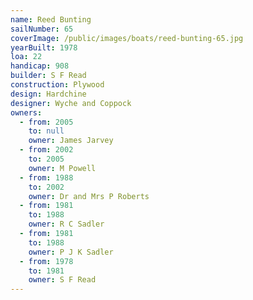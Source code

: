 ```yaml
---
name: Reed Bunting
sailNumber: 65
coverImage: /public/images/boats/reed-bunting-65.jpg
yearBuilt: 1978
loa: 22
handicap: 908
builder: S F Read
construction: Plywood
design: Hardchine
designer: Wyche and Coppock
owners:
  - from: 2005
    to: null
    owner: James Jarvey
  - from: 2002
    to: 2005
    owner: M Powell
  - from: 1988
    to: 2002
    owner: Dr and Mrs P Roberts
  - from: 1981
    to: 1988
    owner: R C Sadler
  - from: 1981
    to: 1988
    owner: P J K Sadler
  - from: 1978
    to: 1981
    owner: S F Read
---
```

